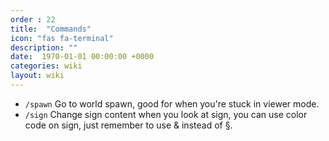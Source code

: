 ```yaml
---
order : 22
title:  "Commands"
icon: "fas fa-terminal"
description: ""
date:  1970-01-01 00:00:00 +0000
categories: wiki
layout: wiki
---
```


- `/spawn` Go to world spawn, good for when you're stuck in viewer mode.
- `/sign` Change sign content when you look at sign, you can use color code on sign, just remember to use & instead of §.